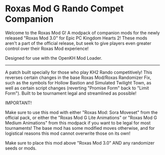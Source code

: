 # Roxas Mod G Rando Compet Companion
Welcome to the Roxas Mod G! A modpack of companion mods for the newly released "Roxas Mod 3.0" for Epic PC Kingdom Hearts 2! These mods aren't a part of the official release, but seek to give players even greater control over their Roxas Mod experience!

Designed for use with the OpenKH Mod Loader.

---

A patch built specially for those who play KH2 Rando competitively! This reverses certain changes in the base Roxas Mod/Roxas Randomizer Fix, such as the symbols for Hollow Bastion and Simulated Twilight Town, as well as certain script changes (reverting "Promise Form" back to "Limit Form"). Built to be tournament legal and streamlined as possible!

IMPORTANT!

Make sure to use this mod with either "Roxas Mod: Sora Moveset" from the official pack, or either the "Roxas Mod G Lite Animations" or "Roxas Mod G Medium Animations" from this modpack if you want to be legal for most tournaments! The base mod has some modified moves otherwise, and for logistical reasons this mod cannot overwrite those on its own!

Make sure to place this mod above "Roxas Mod 3.0" AND any randomizer seeds or mods.

